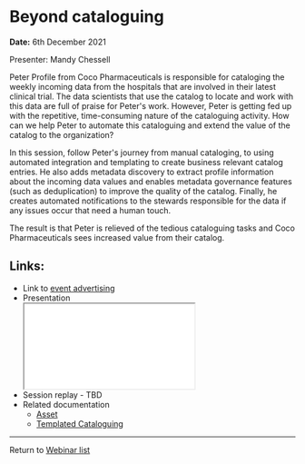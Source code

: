 <!-- SPDX-License-Identifier: CC-BY-4.0 -->
<!-- Copyright Contributors to the ODPi Egeria project 2020. -->

# Beyond cataloguing

**Date:** 6th December 2021

Presenter: Mandy Chessell

Peter Profile from Coco Pharmaceuticals is responsible for cataloging the weekly incoming data from the hospitals that are involved in their latest clinical trial.  The data scientists that use the catalog to locate and work with this data are full of praise for Peter's work. However, Peter is getting fed up with the repetitive, time-consuming nature of the cataloguing activity.  How can we help Peter to automate this cataloguing and extend the value of the catalog to the organization?

In this session, follow Peter's journey from manual cataloging, to using automated integration and templating to create business relevant catalog entries.  He also adds metadata discovery to extract profile information about the incoming data values and enables metadata governance features (such as deduplication) to improve the quality of the catalog.  Finally, he creates automated notifications to the stewards responsible for the data if any issues occur that need a human touch.

The result is that Peter is relieved of the tedious cataloguing tasks and Coco Pharmaceuticals sees increased value from their catalog.

## Links:

- Link to [event advertising](https://lfaidata.foundation/blog/2021/11/30/what-next-after-you-have-built-a-catalog-part-1/)
- Presentation
  <div class="video-wrapper">
  <iframe src="egeria-webinar-beyond-cataloguing-5th-december-2021.pdf"></iframe>
  </div>
- Session replay - TBD
- Related documentation
    - [Asset](/egeria-docs/concepts/asset)
    - [Templated Cataloguing](/egeria-docs/features/templated-cataloguing/overview)

----
Return to [Webinar list](..)
